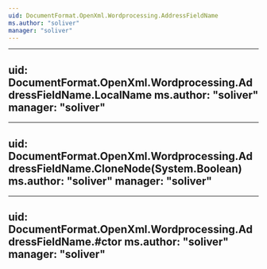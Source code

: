 ```yaml
---
uid: DocumentFormat.OpenXml.Wordprocessing.AddressFieldName
ms.author: "soliver"
manager: "soliver"
---
```


---
uid: DocumentFormat.OpenXml.Wordprocessing.AddressFieldName.LocalName
ms.author: "soliver"
manager: "soliver"
---

---
uid: DocumentFormat.OpenXml.Wordprocessing.AddressFieldName.CloneNode(System.Boolean)
ms.author: "soliver"
manager: "soliver"
---

---
uid: DocumentFormat.OpenXml.Wordprocessing.AddressFieldName.#ctor
ms.author: "soliver"
manager: "soliver"
---
